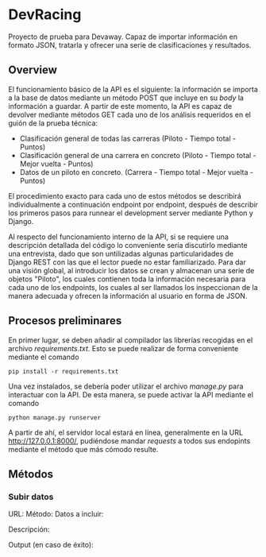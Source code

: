 # DevRacing
Proyecto de prueba para Devaway. Capaz de importar información en formato JSON, tratarla y ofrecer una serie de clasificaciones y resultados.


## Overview
El funcionamiento básico de la API es el siguiente: la información se importa a la base de datos mediante un método POST que incluye en su *body* la información a guardar. A partir de este momento, la API es capaz de devolver mediante métodos GET cada uno de los análisis requeridos en el guión de la prueba técnica:

- Clasificación general de todas las carreras (Piloto - Tiempo total - Puntos)
- Clasificación general de una carrera en concreto (Piloto - Tiempo total - Mejor vuelta - Puntos)
- Datos de un piloto en concreto. (Carrera - Tiempo total - Mejor vuelta - Puntos)

El procedimiento exacto para cada uno de estos métodos se describirá individualmente a continuación endpoint por endpoint, después de describir los primeros pasos para runnear el development server mediante Python y Django.

Al respecto del funcionamiento interno de la API, si se requiere una descripción detallada del código lo conveniente sería discutirlo mediante una entrevista, dado que son untilizadas algunas particularidades de Django REST con las que el lector puede no estar familiarizado. Para dar una visión global, al introducir los datos se crean y almacenan una serie de objetos "Piloto", los cuales contienen toda la información necesaria para cada uno de los endpoints, los cuales al ser llamados los inspeccionan de la manera adecuada y ofrecen la información al usuario en forma de JSON.
 
 
## Procesos preliminares

En primer lugar, se deben añadir al compilador las librerías recogidas en el archivo *requirements.txt*. Esto se puede realizar de forma conveniente mediante el comando
```
pip install -r requirements.txt
```

Una vez instalados, se debería poder utilizar el archivo *manage.py* para interactuar con la API. De esta manera, se puede activar la API mediante el comando
```
python manage.py runserver
```

A partir de ahí, el servidor local estará en línea, generalmente en la URL http://127.0.0.1:8000/, pudiéndose mandar *requests* a todos sus endopints mediante el método que más cómodo resulte.

## Métodos
### Subir datos
URL:
Método:
Datos a incluir:

Descripción:

Output (en caso de éxito):

